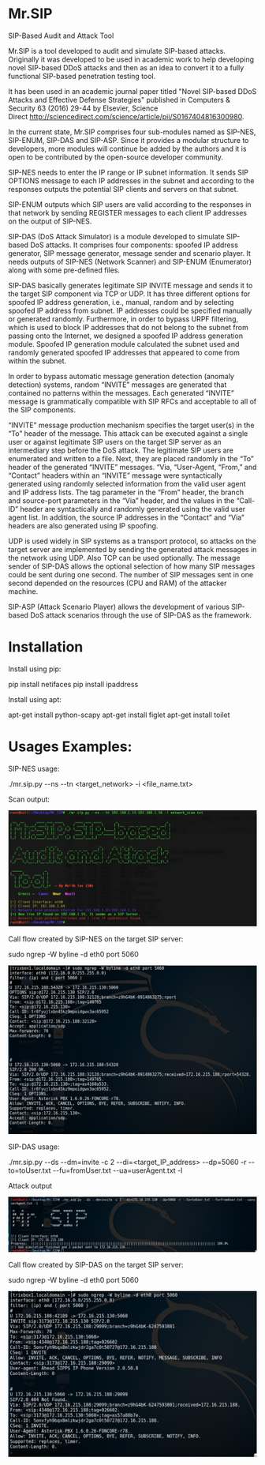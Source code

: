 # Mr.SIP
SIP-Based Audit and Attack Tool

Mr.SIP is a tool developed to audit and simulate SIP-based attacks. Originally it was developed to be used in academic work to help developing novel SIP-based DDoS attacks and then as an idea to convert it to a fully functional SIP-based penetration testing tool.

It has been used in an academic journal paper titled "Novel SIP-based DDoS Attacks and Effective Defense Strategies" published in Computers & Security 63 (2016) 29-44 by Elsevier, Science Direct http://sciencedirect.com/science/article/pii/S0167404816300980.


In the current state, Mr.SIP comprises four sub-modules named as SIP-NES, SIP-ENUM, SIP-DAS and SIP-ASP. Since it provides a modular structure to developers, more modules will continue be added by the authors and it is open to be contributed by the open-source developer community.


SIP-NES needs to enter the IP range or IP subnet information. It sends SIP OPTIONS message to each IP addresses in the subnet and according to the responses outputs the potential SIP clients and servers on that subnet.


SIP-ENUM outputs which SIP users are valid according to the responses in that network by sending REGISTER messages to each client IP addresses on the output of SIP-NES.


SIP-DAS (DoS Attack Simulator) is a module developed to simulate SIP-based DoS attacks. It comprises four components: spoofed IP address generator, SIP message generator, message sender and scenario player. It needs outputs of SIP-NES (Network Scanner) and SIP-ENUM (Enumerator) along with some pre-defined files.


SIP-DAS basically generates legitimate SIP INVITE message and sends it to the target SIP component via TCP or UDP. It has three different options for spoofed IP address generation, i.e., manual, random and by selecting spoofed IP address from subnet. IP addresses could be specified manually or generated randomly. Furthermore, in order to bypass URPF filtering, which is used to block IP addresses that do not belong to the subnet from passing onto the Internet, we designed a spoofed IP address generation module. Spoofed IP generation module calculated the subnet used and randomly generated spoofed IP addresses that appeared to come from within the subnet.


In order to bypass automatic message generation detection (anomaly detection) systems, random “INVITE” messages are generated that contained no patterns within the messages. Each generated “INVITE” message is grammatically compatible with SIP RFCs and acceptable to all of the SIP components.


“INVITE” message production mechanism specifies the target user(s) in the “To” header of the message. This attack can be executed against a single user or against legitimate SIP users on the target SIP server as an intermediary step before the DoS attack. The legitimate SIP users are enumerated and written to a file. Next, they are placed randomly in the “To” header of the generated “INVITE” messages. “Via, “User-Agent, “From,” and “Contact” headers within an “INVITE” message were syntactically generated using randomly selected information from the valid user agent and IP address lists. The tag parameter in the “From” header, the branch and source-port parameters in the “Via” header, and the values in the “Call-ID” header are syntactically and randomly generated using the valid user agent list. In addition, the source IP addresses in the “Contact” and “Via” headers are also generated using IP spoofing.


UDP is used widely in SIP systems as a transport protocol, so attacks on the target server are implemented by sending the generated attack messages in the network using UDP. Also TCP can be used optionally. The message sender of SIP-DAS allows the optional selection of how many SIP messages could be sent during one second. The number of SIP messages sent in one second depended on the resources (CPU and RAM) of the attacker machine.


SIP-ASP (Attack Scenario Player) allows the development of various SIP-based DoS attack scenarios through the use of SIP-DAS as the framework.

# Installation

Install using pip:

pip install netifaces
pip install ipaddress

Install using apt:

apt-get install python-scapy
apt-get install figlet
apt-get install toilet


# Usages Examples: 

SIP-NES usage:

./mr.sip.py --ns --tn <target_network> -i <file_name.txt>  

Scan output: 

![Alt text](/screenshots/SIP-NES-scan.png?raw=true "SIP-NES scan output")

Call flow created by SIP-NES on the target SIP server:

sudo ngrep -W byline -d eth0 port 5060 

![Alt text](/screenshots/SIP-NES-messages.jpg?raw=true "Call flow created by SIP-NES")

SIP-DAS usage:

./mr.sip.py --ds --dm=invite -c 2 --di=<target_IP_address> --dp=5060 -r --to=toUser.txt --fu=fromUser.txt --ua=userAgent.txt -l

Attack output

![Alt text](/screenshots/SIP-DAS-attack.jpg?raw=true "SIP-DAS attack output")

Call flow created by SIP-DAS on the target SIP server: 

sudo ngrep -W byline -d eth0 port 5060 

![Alt text](/screenshots/SIP-DAS-messages.jpg?raw=true "Call flow created by SIP-DAS")





